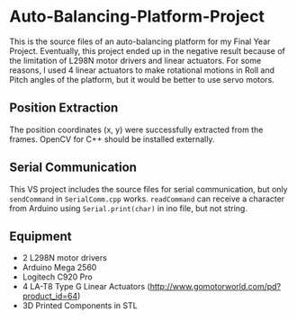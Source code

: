 # Auto-Balancing-Platform-Project
This is the source files of an auto-balancing platform for my Final Year Project. Eventually, this project ended up in the negative result because of the limitation of L298N motor drivers and linear actuators. For some reasons, I used 4 linear actuators to make rotational motions in Roll and Pitch angles of the platform, but it would be better to use servo motors.

## Position Extraction
The position coordinates (x, y) were successfully extracted from the frames. OpenCV for C++ should be installed externally.

## Serial Communication
This VS project includes the source files for serial communication, but only `sendCommand` in `SerialComm.cpp` works. `readCommand` can receive a character from Arduino using `Serial.print(char)` in ino file, but not string.

## Equipment
* 2 L298N motor drivers
* Arduino Mega 2560
* Logitech C920 Pro
* 4 LA-T8 Type G Linear Actuators (http://www.gomotorworld.com/pd?product_id=64)
* 3D Printed Components in STL
